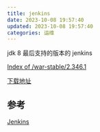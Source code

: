 ```yaml
---
title: jenkins
date: 2023-10-08 19:57:40
updated: 2023-10-08 19:57:40
categories: 运维
---
```


jdk 8 最后支持的版本的 jenkins

[Index of /war-stable/2.346.1](https://get.jenkins.io/war-stable/2.346.1/)

[下载地址](https://get.jenkins.io/war-stable/2.346.1/jenkins.war)

## 参考

[Jenkins](https://www.jenkins.io)
